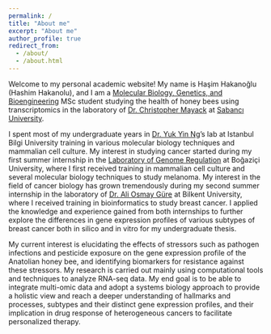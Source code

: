 ```yaml
---
permalink: /
title: "About me"
excerpt: "About me"
author_profile: true
redirect_from: 
  - /about/
  - /about.html
---
```


Welcome to my personal academic website! My name is Haşim Hakanoğlu (Hashim Hakanolu), and I am a [Molecular Biology, Genetics, and Bioengineering](https://bio.sabanciuniv.edu/) MSc student studying the health of honey bees using transcriptomics in the laboratory of [Dr. Christopher Mayack](http://people.sabanciuniv.edu/cmayack/) at [Sabancı University](https://www.sabanciuniv.edu/en/).

I spent most of my undergraduate years in [Dr. Yuk Yin Ng](https://www.bilgi.edu.tr/en/academic/staff/yuk-yin-ng/)’s lab at Istanbul Bilgi University training in various molecular biology techniques and mammalian cell culture. My interest in studying cancer started during my first summer internship in the [Laboratory of Genome Regulation](http://genreg.boun.edu.tr/) at Boğaziçi University, where I first received training in mammalian cell culture and several molecular biology techniques to study melanoma. My interest in the field of cancer biology has grown tremendously during my second summer internship in the laboratory of [Dr. Ali Osmay Güre](http://web2.bilkent.edu.tr/mbg/ali-osmay-gure/) at Bilkent University, where I received training in bioinformatics to study breast cancer. I applied the knowledge and experience gained from both internships to further explore the differences in gene expression profiles of various subtypes of breast cancer both in silico and in vitro for my undergraduate thesis.

My current interest is elucidating the effects of stressors such as pathogen infections and pesticide exposure on the gene expression profile of the Anatolian honey bee, and identifying biomarkers for resistance against these stressors. My research is carried out mainly using computational tools and techniques to analyze RNA-seq data. My end goal is to be able to integrate multi-omic data and adopt a systems biology approach to provide a holistic view and reach a deeper understanding of hallmarks and processes, subtypes and their distinct gene expression profiles, and their implication in drug response of heterogeneous cancers to facilitate personalized therapy.